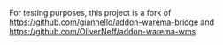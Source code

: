 For testing purposes, this project is a fork of https://github.com/giannello/addon-warema-bridge and https://github.com/OliverNeff/addon-warema-wms
